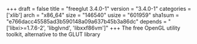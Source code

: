 +++
draft = false
title = "freeglut 3.4.0-1"
version = "3.4.0-1"
categories = ['xlib']
arch = "x86_64"
size = "146540"
usize = "601959"
sha1sum = "e766dacc45585ad3b590148a09a637b45b3a86dc"
depends = "['libxi>=1.7.6-2', 'libglvnd', 'libxxf86vm']"
+++
The free OpenGL utility toolkit, alternative to the GLUT library